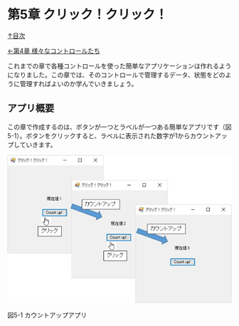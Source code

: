 第5章 クリック！クリック！
=====

[↑目次](..\README.md "目次")

[←第4章 様々なコントロールたち](doc/04-various-controls.md)

これまでの章で各種コントロールを使った簡単なアプリケーションは作れるようになりました。この章では、そのコントロールで管理するデータ、状態をどのように管理すればよいのか学んでいきましょう。


## アプリ概要

この章で作成するのは、ボタンが一つとラベルが一つある簡単なアプリです（図5-1）。ボタンをクリックすると、ラベルに表示された数字が1からカウントアップしていきます。

![カウントアップアプリ](../image/05-01.jpg)

図5-1 カウントアップアプリ
